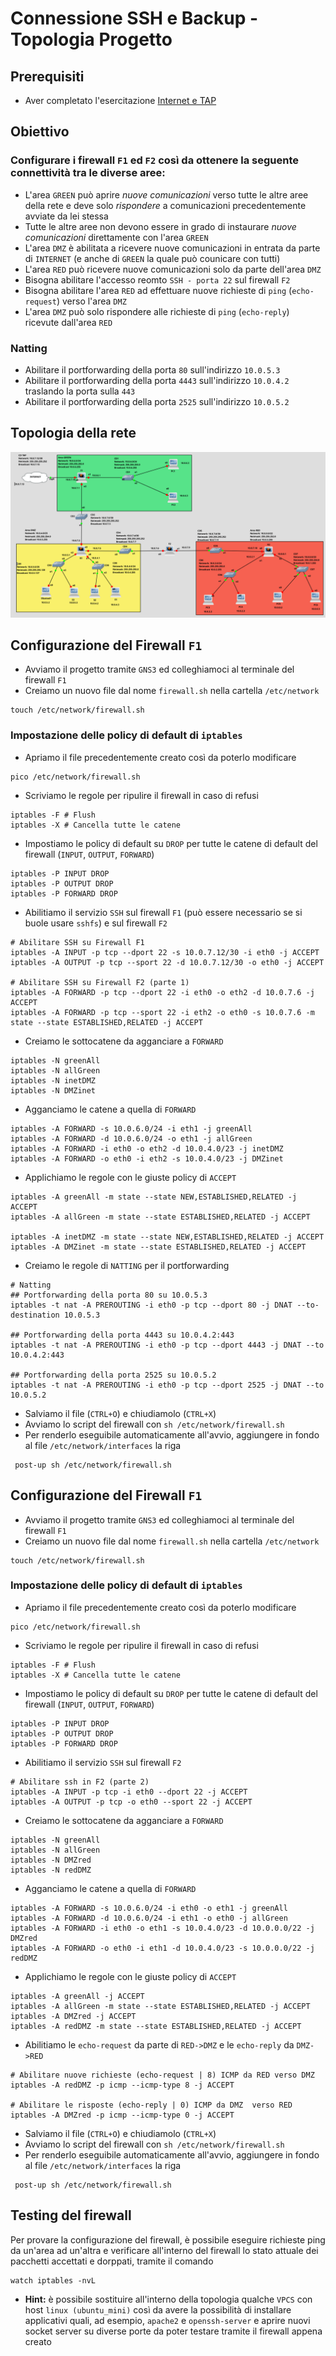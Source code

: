 # Connessione SSH e Backup - Topologia Progetto

## Prerequisiti
- Aver completato l'esercitazione [Internet e TAP](https://github.com/fpacenza/Fondamenti-di-Reti-e-Sicurezza-Informatica/tree/main/Internet%20e%20TAP)

## Obiettivo
### Configurare i firewall `F1` ed `F2` così da ottenere la seguente connettività tra le diverse aree:
- L'area `GREEN` può aprire *nuove comunicazioni* verso tutte le altre aree della rete e deve solo *rispondere* a comunicazioni precedentemente avviate da lei stessa
- Tutte le altre aree non devono essere in grado di instaurare *nuove comunicazioni* direttamente con l'area `GREEN`
- L'area `DMZ` è abilitata a ricevere nuove comunicazioni in entrata da parte di `INTERNET` (e anche di `GREEN` la quale può counicare con tutti)
- L'area `RED` può ricevere nuove comunicazioni solo da parte dell'area `DMZ`
- Bisogna abilitare l'accesso reomto `SSH - porta 22` sul firewall `F2`
- Bisogna abilitare l'area `RED` ad effettuare nuove richieste di `ping` (`echo-request`) verso l'area `DMZ`
- L'area `DMZ` può solo rispondere alle richieste di `ping` (`echo-reply`) ricevute dall'area `RED` 

### Natting
- Abilitare il portforwarding della porta `80` sull'indirizzo `10.0.5.3`
- Abilitare il portforwarding della porta `4443` sull'indirizzo `10.0.4.2` traslando la porta sulla `443`
- Abilitare il portforwarding della porta `2525` sull'indirizzo `10.0.5.2`

## Topologia della rete
![alt text](https://github.com/fpacenza/Fondamenti-di-Reti-e-Sicurezza-Informatica/blob/main/Routing/project_topology_gns3.png?raw=true)

## Configurazione del Firewall `F1`
- Avviamo il progetto tramite `GNS3` ed colleghiamoci al terminale del firewall `F1`
- Creiamo un nuovo file dal nome `firewall.sh` nella cartella `/etc/network`
```console
touch /etc/network/firewall.sh
```

### Impostazione delle policy di default di `iptables`
- Apriamo il file precedentemente creato così da poterlo modificare
```console
pico /etc/network/firewall.sh
```

- Scriviamo le regole per ripulire il firewall in caso di refusi
```console
iptables -F # Flush
iptables -X # Cancella tutte le catene
```

- Impostiamo le policy di default su `DROP` per tutte le catene di default del firewall (`INPUT`, `OUTPUT`, `FORWARD`) 
```console
iptables -P INPUT DROP
iptables -P OUTPUT DROP
iptables -P FORWARD DROP
```

- Abilitiamo il servizio `SSH` sul firewall `F1` (può essere necessario se si buole usare `sshfs`) e sul firewall `F2` 
```console
# Abilitare SSH su Firewall F1
iptables -A INPUT -p tcp --dport 22 -s 10.0.7.12/30 -i eth0 -j ACCEPT
iptables -A OUTPUT -p tcp --sport 22 -d 10.0.7.12/30 -o eth0 -j ACCEPT

# Abilitare SSH su Firewall F2 (parte 1)
iptables -A FORWARD -p tcp --dport 22 -i eth0 -o eth2 -d 10.0.7.6 -j ACCEPT
iptables -A FORWARD -p tcp --sport 22 -i eth2 -o eth0 -s 10.0.7.6 -m state --state ESTABLISHED,RELATED -j ACCEPT
```

- Creiamo le sottocatene da agganciare a `FORWARD`
```console
iptables -N greenAll
iptables -N allGreen
iptables -N inetDMZ
iptables -N DMZinet
```

- Agganciamo le catene a quella di `FORWARD`
```console
iptables -A FORWARD -s 10.0.6.0/24 -i eth1 -j greenAll
iptables -A FORWARD -d 10.0.6.0/24 -o eth1 -j allGreen
iptables -A FORWARD -i eth0 -o eth2 -d 10.0.4.0/23 -j inetDMZ
iptables -A FORWARD -o eth0 -i eth2 -s 10.0.4.0/23 -j DMZinet
```

- Applichiamo le regole con le giuste policy di `ACCEPT`
```console
iptables -A greenAll -m state --state NEW,ESTABLISHED,RELATED -j ACCEPT
iptables -A allGreen -m state --state ESTABLISHED,RELATED -j ACCEPT

iptables -A inetDMZ -m state --state NEW,ESTABLISHED,RELATED -j ACCEPT
iptables -A DMZinet -m state --state ESTABLISHED,RELATED -j ACCEPT
```

- Creiamo le regole di `NATTING` per il portforwarding
```console
# Natting
## Portforwarding della porta 80 su 10.0.5.3
iptables -t nat -A PREROUTING -i eth0 -p tcp --dport 80 -j DNAT --to-destination 10.0.5.3

## Portforwarding della porta 4443 su 10.0.4.2:443
iptables -t nat -A PREROUTING -i eth0 -p tcp --dport 4443 -j DNAT --to 10.0.4.2:443

## Portforwarding della porta 2525 su 10.0.5.2
iptables -t nat -A PREROUTING -i eth0 -p tcp --dport 2525 -j DNAT --to 10.0.5.2
```

- Salviamo il file (`CTRL+O`) e chiudiamolo (`CTRL+X`)
- Avviamo lo script del firewall con `sh /etc/network/firewall.sh`
- Per renderlo eseguibile automaticamente all'avvio, aggiungere in fondo al file `/etc/network/interfaces` la riga
```console
 post-up sh /etc/network/firewall.sh
```

## Configurazione del Firewall `F1`
- Avviamo il progetto tramite `GNS3` ed colleghiamoci al terminale del firewall `F1`
- Creiamo un nuovo file dal nome `firewall.sh` nella cartella `/etc/network`
```console
touch /etc/network/firewall.sh
```

### Impostazione delle policy di default di `iptables`
- Apriamo il file precedentemente creato così da poterlo modificare
```console
pico /etc/network/firewall.sh
```

- Scriviamo le regole per ripulire il firewall in caso di refusi
```console
iptables -F # Flush
iptables -X # Cancella tutte le catene
```

- Impostiamo le policy di default su `DROP` per tutte le catene di default del firewall (`INPUT`, `OUTPUT`, `FORWARD`) 
```console
iptables -P INPUT DROP
iptables -P OUTPUT DROP
iptables -P FORWARD DROP
```

- Abilitiamo il servizio `SSH` sul firewall `F2` 
```console
# Abilitare ssh in F2 (parte 2)
iptables -A INPUT -p tcp -i eth0 --dport 22 -j ACCEPT 
iptables -A OUTPUT -p tcp -o eth0 --sport 22 -j ACCEPT 
```

- Creiamo le sottocatene da agganciare a `FORWARD`
```console
iptables -N greenAll
iptables -N allGreen
iptables -N DMZred
iptables -N redDMZ
```

- Agganciamo le catene a quella di `FORWARD`
```console
iptables -A FORWARD -s 10.0.6.0/24 -i eth0 -o eth1 -j greenAll
iptables -A FORWARD -d 10.0.6.0/24 -i eth1 -o eth0 -j allGreen
iptables -A FORWARD -i eth0 -o eth1 -s 10.0.4.0/23 -d 10.0.0.0/22 -j DMZred
iptables -A FORWARD -o eth0 -i eth1 -d 10.0.4.0/23 -s 10.0.0.0/22 -j redDMZ
```

- Applichiamo le regole con le giuste policy di `ACCEPT`
```console
iptables -A greenAll -j ACCEPT
iptables -A allGreen -m state --state ESTABLISHED,RELATED -j ACCEPT
iptables -A DMZred -j ACCEPT
iptables -A redDMZ -m state --state ESTABLISHED,RELATED -j ACCEPT
```

- Abilitiamo le `echo-request` da parte di `RED->DMZ` e le `echo-reply` da `DMZ->RED`
```console
# Abilitare nuove richieste (echo-request | 8) ICMP da RED verso DMZ
iptables -A redDMZ -p icmp --icmp-type 8 -j ACCEPT

# Abilitare le risposte (echo-reply | 0) ICMP da DMZ  verso RED
iptables -A DMZred -p icmp --icmp-type 0 -j ACCEPT
```

- Salviamo il file (`CTRL+O`) e chiudiamolo (`CTRL+X`)
- Avviamo lo script del firewall con `sh /etc/network/firewall.sh`
- Per renderlo eseguibile automaticamente all'avvio, aggiungere in fondo al file `/etc/network/interfaces` la riga
```console
 post-up sh /etc/network/firewall.sh
```


## Testing del firewall
Per provare la configurazione del firewall, è possibile eseguire richieste ping da un'area ad un'altra e verificare all'interno del firewall lo stato attuale dei pacchetti accettati e dorppati, tramite il comando 
```console
watch iptables -nvL
```
- **Hint:** è possibile sostituire all'interno della topologia qualche `VPCS` con host `linux (ubuntu_mini)` così da avere la possibilità di installare applicativi quali, ad esempio, `apache2` e `openssh-server` e aprire nuovi socket server su diverse porte da poter testare tramite il firewall appena creato